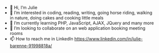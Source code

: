 - 👋 Hi, I’m Julie
- 👀 I’m interested in coding, reading, writing, going horse riding, walking in nature, doing cakes and cooking little meals
- 🌱 I’m currently learning PHP, JavaScript, AJAX, JQuery and many more
- 💞️ I’m looking to collaborate on an web application booking meeting rooms
- 📫 How to reach me in LinkedIn https://www.linkedin.com/in/julie-barenne-91998818a/

<!---
jbarn9/jbarn9 is a ✨ special ✨ repository because its `README.md` (this file) appears on your GitHub profile.
You can click the Preview link to take a look at your changes.
--->

